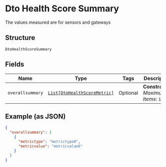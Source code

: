 
# Dto Health Score Summary

The values measured are for sensors and gateways

## Structure

`DtoHealthScoreSummary`

## Fields

| Name | Type | Tags | Description |
|  --- | --- | --- | --- |
| `overallsummary` | [`List[DtoHealthScoreMetric]`](../../doc/models/dto-health-score-metric.md) | Optional | **Constraints**: *Maximum Items*: `100` |

## Example (as JSON)

```json
{
  "overallsummary": [
    {
      "metrictype": "metrictype0",
      "metricvalue": "metricvalue6"
    }
  ]
}
```

